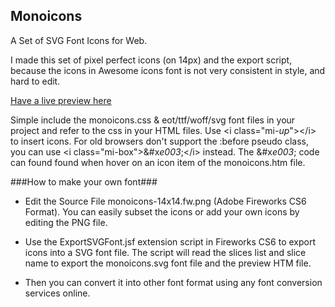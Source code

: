 ## Monoicons ##

A Set of SVG Font Icons for Web.

I made this set of pixel perfect icons (on 14px) and the export script, because the icons in Awesome icons font is not very consistent in style, and hard to edit.

<a href="http://nulled666.github.io/monoicons/monoicons.htm" target="_blank">Have a live preview here</a>

Simple include the monoicons.css & eot/ttf/woff/svg font files in your project and refer to the css in your HTML files.
Use &lt;i class="mi-*up*">&lt;/i> to insert icons.
For old browsers don't support the :before pseudo class, you can use &lt;i class="mi-box">&#x*e003*;&lt;/i> instead. The &#x*e003*; code can found found when hover on an icon item of the monoicons.htm file.

###How to make your own font###
* Edit the Source File monoicons-14x14.fw.png  (Adobe Fireworks CS6 Format).
You can easily subset the icons or add your own icons by editing the PNG file.

* Use the ExportSVGFont.jsf extension script in Fireworks CS6 to export icons into a SVG font file.
The script will read the slices list and slice name to export the monoicons.svg font file and the preview HTM file.

* Then you can convert it into other font format using any font conversion services online.
